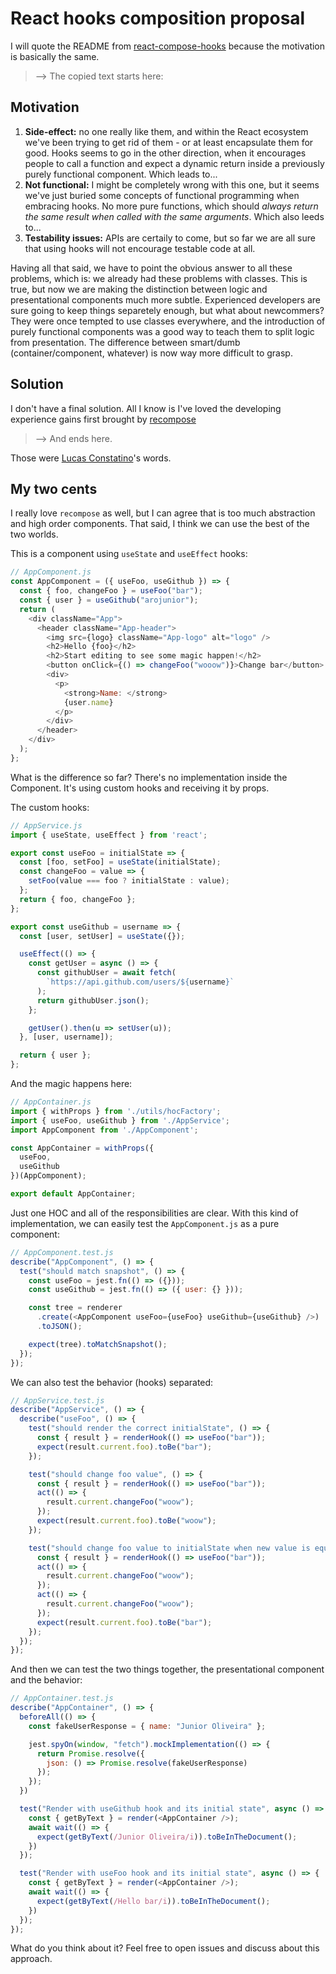 # React hooks composition proposal

I will quote the README from [react-compose-hooks](https://github.com/lucasconstantino/react-compose-hooks) because the motivation is basically the same.

> --> The copied text starts here:

## Motivation

1. **Side-effect:** no one really like them, and within the React ecosystem we've been trying to get rid of them - or at least encapsulate them for good. Hooks seems to go in the other direction, when it encourages people to call a function and expect a dynamic return inside a previously purely functional component. Which leads to...
2. **Not functional:** I might be completely wrong with this one, but it seems we've just buried some concepts of functional programming when embracing hooks. No more pure functions, which should _always return the same result when called with the same arguments_. Which also leeds to...
3. **Testability issues:** APIs are certaily to come, but so far we are all sure that using hooks will not encourage testable code at all.

Having all that said, we have to point the obvious answer to all these problems, which is: we already had these problems with classes. This is true, but now we are making the distinction between logic and presentational components much more subtle. Experienced developers are sure going to keep things separetely enough, but what about newcommers? They were once tempted to use classes everywhere, and the introduction of purely functional components was a good way to teach them to split logic from presentation. The difference between smart/dumb (container/component, whatever) is now way more difficult to grasp.

## Solution

I don't have a final solution. All I know is I've loved the developing experience gains first brought by [recompose](https://github.com/acdlite/recompose)

> --> And ends here.

Those were [Lucas Constatino](https://github.com/lucasconstantino)'s words.

## My two cents

I really love `recompose` as well, but I can agree that is too much abstraction and high order components.
That said, I think we can use the best of the two worlds.

This is a component using `useState` and `useEffect` hooks:

```javascript
// AppComponent.js
const AppComponent = ({ useFoo, useGithub }) => {
  const { foo, changeFoo } = useFoo("bar");
  const { user } = useGithub("arojunior");
  return (
    <div className="App">
      <header className="App-header">
        <img src={logo} className="App-logo" alt="logo" />
        <h2>Hello {foo}</h2>
        <h2>Start editing to see some magic happen!</h2>
        <button onClick={() => changeFoo("wooow")}>Change bar</button>
        <div>
          <p>
            <strong>Name: </strong>
            {user.name}
          </p>
        </div>
      </header>
    </div>
  );
};
```

What is the difference so far? There's no implementation inside the Component. It's using custom hooks and receiving it by props.

The custom hooks:

```javascript
// AppService.js
import { useState, useEffect } from 'react';

export const useFoo = initialState => {
  const [foo, setFoo] = useState(initialState);
  const changeFoo = value => {
    setFoo(value === foo ? initialState : value);
  };
  return { foo, changeFoo };
};

export const useGithub = username => {
  const [user, setUser] = useState({});

  useEffect(() => {
    const getUser = async () => {
      const githubUser = await fetch(
        `https://api.github.com/users/${username}`
      );
      return githubUser.json();
    };

    getUser().then(u => setUser(u));
  }, [user, username]);

  return { user };
};
```

And the magic happens here:

```javascript
// AppContainer.js
import { withProps } from './utils/hocFactory';
import { useFoo, useGithub } from './AppService';
import AppComponent from './AppComponent';

const AppContainer = withProps({
  useFoo,
  useGithub
})(AppComponent);

export default AppContainer;
```

Just one HOC and all of the responsibilities are clear.
With this kind of implementation, we can easily test the `AppComponent.js` as a pure component:

```javascript
// AppComponent.test.js
describe("AppComponent", () => {
  test("should match snapshot", () => {
    const useFoo = jest.fn(() => ({}));
    const useGithub = jest.fn(() => ({ user: {} }));

    const tree = renderer
      .create(<AppComponent useFoo={useFoo} useGithub={useGithub} />)
      .toJSON();

    expect(tree).toMatchSnapshot();
  });
});
```

We can also test the behavior (hooks) separated:

```javascript
// AppService.test.js
describe("AppService", () => {
  describe("useFoo", () => {
    test("should render the correct initialState", () => {
      const { result } = renderHook(() => useFoo("bar"));
      expect(result.current.foo).toBe("bar");
    });

    test("should change foo value", () => {
      const { result } = renderHook(() => useFoo("bar"));
      act(() => {
        result.current.changeFoo("woow");
      });
      expect(result.current.foo).toBe("woow");
    });

    test("should change foo value to initialState when new value is equals to previous", () => {
      const { result } = renderHook(() => useFoo("bar"));
      act(() => {
        result.current.changeFoo("woow");
      });
      act(() => {
        result.current.changeFoo("woow");
      });
      expect(result.current.foo).toBe("bar");
    });
  });
});
```

And then we can test the two things together, the presentational component and the behavior:

```javascript
// AppContainer.test.js
describe("AppContainer", () => {
  beforeAll(() => {
    const fakeUserResponse = { name: "Junior Oliveira" };

    jest.spyOn(window, "fetch").mockImplementation(() => {
      return Promise.resolve({
        json: () => Promise.resolve(fakeUserResponse)
      });
    });
  })

  test("Render with useGithub hook and its initial state", async () => {
    const { getByText } = render(<AppContainer />);
    await wait(() => {
      expect(getByText(/Junior Oliveira/i)).toBeInTheDocument();
    })
  });

  test("Render with useFoo hook and its initial state", async () => {
    const { getByText } = render(<AppContainer />);
    await wait(() => {
      expect(getByText(/Hello bar/i)).toBeInTheDocument();
    })
  });
});

```

What do you think about it? Feel free to open issues and discuss about this approach.

